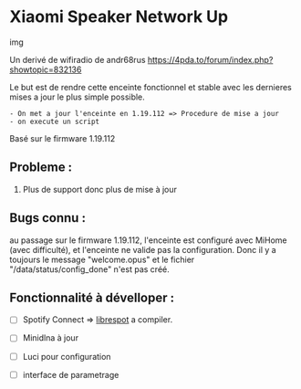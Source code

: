# Xiaomi Speaker Network Up

img

Un derivé de wifiradio de andr68rus https://4pda.to/forum/index.php?showtopic=832136

Le but est de rendre cette enceinte fonctionnel et stable avec les dernieres mises a jour le plus simple possible.

    - On met a jour l'enceinte en 1.19.112 => Procedure de mise a jour
    - on execute un script

Basé sur le firmware 1.19.112
    
## Probleme :
1. Plus de support donc plus de mise à jour


## Bugs connu :
au passage sur le firmware 1.19.112, l'enceinte est configuré avec MiHome (avec difficulté), et l'enceinte ne valide pas la configuration. Donc il y a toujours le message "welcome.opus" et le fichier "/data/status/config_done" n'est pas créé.

## Fonctionnalité à dévelloper :
- [ ] Spotify Connect => [librespot](https://github.com/librespot-org/librespot) a compiler. 
- [ ] Minidlna à jour
- [ ] Luci pour configuration
- [ ] interface de parametrage


